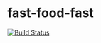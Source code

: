 # fast-food-fast

[![Build Status](https://travis-ci.com/daniellamarr/fast-food-fast.svg?branch=ch-setup-travisci-continous-160380786)](https://travis-ci.com/daniellamarr/fast-food-fast)